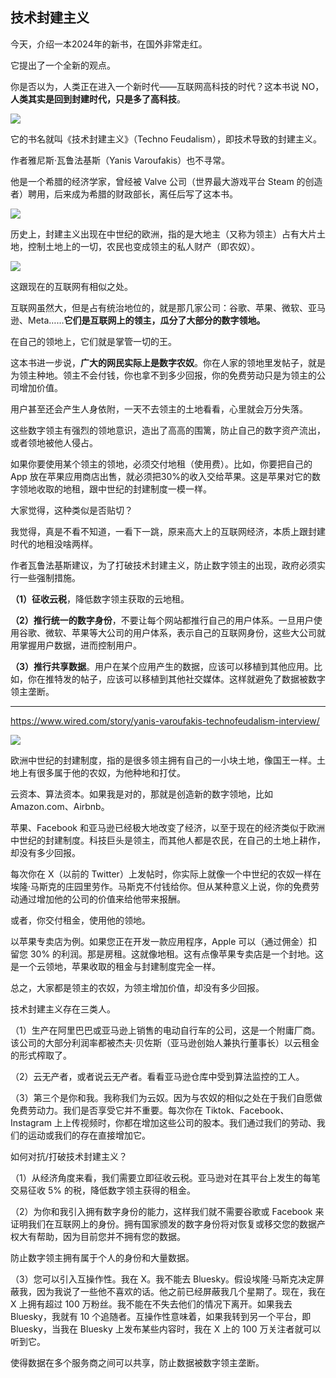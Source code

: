 ## 技术封建主义

今天，介绍一本2024年的新书，在国外非常走红。

它提出了一个全新的观点。

你是否以为，人类正在进入一个新时代——互联网高科技的时代？这本书说 NO，**人类其实是回到封建时代，只是多了高科技**。

![](https://cdn.beekka.com/blogimg/asset/202406/bg2024060101.webp)

它的书名就叫《技术封建主义》（Techno Feudalism），即技术导致的封建主义。

作者雅尼斯·瓦鲁法基斯（Yanis Varoufakis）也不寻常。

他是一个希腊的经济学家，曾经被 Valve 公司（世界最大游戏平台 Steam 的创造者）聘用，后来成为希腊的财政部长，离任后写了这本书。

![](https://cdn.beekka.com/blogimg/asset/202406/bg2024060102.webp)

历史上，封建主义出现在中世纪的欧洲，指的是大地主（又称为领主）占有大片土地，控制土地上的一切，农民也变成领主的私人财产（即农奴）。

![](https://cdn.beekka.com/blogimg/asset/202406/bg2024060103.webp)

这跟现在的互联网有相似之处。

互联网虽然大，但是占有统治地位的，就是那几家公司：谷歌、苹果、微软、亚马逊、Meta……**它们是互联网上的领主，瓜分了大部分的数字领地。**

在自己的领地上，它们就是掌管一切的王。

这本书进一步说，**广大的网民实际上是数字农奴**。你在人家的领地里发帖子，就是为领主种地。领主不会付钱，你也拿不到多少回报，你的免费劳动只是为领主的公司增加价值。

用户甚至还会产生人身依附，一天不去领主的土地看看，心里就会万分失落。

这些数字领主有强烈的领地意识，造出了高高的围篱，防止自己的数字资产流出，或者领地被他人侵占。

如果你要使用某个领主的领地，必须交付地租（使用费）。比如，你要把自己的 App 放在苹果应用商店出售，就必须把30%的收入交给苹果。这是苹果对它的数字领地收取的地租，跟中世纪的封建制度一模一样。

大家觉得，这种类似是否贴切？

我觉得，真是不看不知道，一看下一跳，原来高大上的互联网经济，本质上跟封建时代的地租没啥两样。

作者瓦鲁法基斯建议，为了打破技术封建主义，防止数字领主的出现，政府必须实行一些强制措施。

**（1）征收云税**，降低数字领主获取的云地租。

**（2）推行统一的数字身份**，不要让每个网站都推行自己的用户体系。一旦用户使用谷歌、微软、苹果等大公司的用户体系，表示自己的互联网身份，这些大公司就用掌握用户数据，进而控制用户。

**（3）推行共享数据**。用户在某个应用产生的数据，应该可以移植到其他应用。比如，你在推特发的帖子，应该可以移植到其他社交媒体。这样就避免了数据被数字领主垄断。

---

https://www.wired.com/story/yanis-varoufakis-technofeudalism-interview/

![](https://media.wired.com/photos/661472dbc7daf84c1e1155a7/master/w_1600,c_limit/Technofeudalism-Cover-Business-9781685891244.jpg)

欧洲中世纪的封建制度，指的是很多领主拥有自己的一小块土地，像国王一样。土地上有很多属于他的农奴，为他种地和打仗。

云资本、算法资本。如果我是对的，那就是创造新的数字领地，比如 Amazon.com、Airbnb。

苹果、Facebook 和亚马逊已经极大地改变了经济，以至于现在的经济类似于欧洲中世纪的封建制度。科技巨头是领主，而其他人都是农民，在自己的土地上耕作，却没有多少回报。

每次你在 X（以前的 Twitter）上发帖时，你实际上就像一个中世纪的农奴一样在埃隆·马斯克的庄园里劳作。马斯克不付钱给你。但从某种意义上说，你的免费劳动通过增加他的公司的价值来给他带来报酬。

或者，你交付租金，使用他的领地。

以苹果专卖店为例。如果您正在开发一款应用程序，Apple 可以（通过佣金）扣留您 30% 的利润。那是房租。这就像地租。这有点像苹果专卖店是一个封地。这是一个云领地，苹果收取的租金与封建制度完全一样。

总之，大家都是领主的农奴，为领主增加价值，却没有多少回报。

技术封建主义存在三类人。

（1）生产在阿里巴巴或亚马逊上销售的电动自行车的公司，这是一个附庸厂商。该公司的大部分利润率都被杰夫·贝佐斯（亚马逊创始人兼执行董事长）以云租金的形式榨取了。

（2）云无产者，或者说云无产者。看看亚马逊仓库中受到算法监控的工人。

（3）第三个是你和我。我称我们为云奴。因为与农奴的相似之处在于我们自愿做免费劳动力。我们是否享受它并不重要。每次你在 Tiktok、Facebook、Instagram 上上传视频时，你都在增加这些公司的股本。我们通过我们的劳动、我们的运动或我们的存在直接增加它。

如何对抗/打破技术封建主义？

（1）从经济角度来看，我们需要立即征收云税。亚马逊对在其平台上发生的每笔交易征收 5% 的税，降低数字领主获得的租金。

（2）为你和我引入拥有数字身份的能力，这样我们就不需要谷歌或 Facebook 来证明我们在互联网上的身份。拥有国家颁发的数字身份将对恢复或移交您的数据产权大有帮助，因为目前您并不拥有您的数据。

防止数字领主拥有属于个人的身份和大量数据。

（3）您可以引入互操作性。我在 X。我不能去 Bluesky。假设埃隆·马斯克决定屏蔽我，因为我说了一些他不喜欢的话。他之前已经屏蔽我几个星期了。现在，我在 X 上拥有超过 100 万粉丝。我不能在不失去他们的情况下离开。如果我去 Bluesky，我就有 10 个追随者。互操作性意味着，如果我转到另一个平台，即 Bluesky，当我在 Bluesky 上发布某些内容时，我在 X 上的 100 万关注者就可以听到它。

使得数据在多个服务商之间可以共享，防止数据被数字领主垄断。
